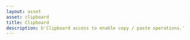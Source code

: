 ```yaml
---
layout: asset
asset: clipboard
title: Clipboard
description: b'Clipboard access to enable copy / paste operations.'
---
```

